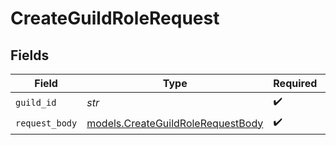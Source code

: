 # CreateGuildRoleRequest


## Fields

| Field                                                                        | Type                                                                         | Required                                                                     | Description                                                                  |
| ---------------------------------------------------------------------------- | ---------------------------------------------------------------------------- | ---------------------------------------------------------------------------- | ---------------------------------------------------------------------------- |
| `guild_id`                                                                   | *str*                                                                        | :heavy_check_mark:                                                           | N/A                                                                          |
| `request_body`                                                               | [models.CreateGuildRoleRequestBody](../models/createguildrolerequestbody.md) | :heavy_check_mark:                                                           | N/A                                                                          |